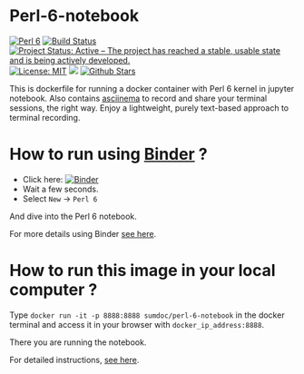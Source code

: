 # Perl-6-notebook

[![Perl 6](https://img.shields.io/badge/Perl%206-2018.01-blue.svg)](https://rakudo.perl6.org/downloads/star/)
[![Build Status](https://img.shields.io/travis/sumandoc/Perl-6-notebook.svg?label=Travis-CI)](https://travis-ci.org/sumandoc/Perl-6-notebook)
[![Project Status: Active – The project has reached a stable, usable state and is being actively developed.](http://www.repostatus.org/badges/latest/active.svg)](http://www.repostatus.org/#active)
[![License: MIT](https://img.shields.io/badge/License-MIT-yellow.svg)](https://opensource.org/licenses/MIT)
[![](https://images.microbadger.com/badges/image/sumdoc/perl-6-notebook.svg)](https://microbadger.com/images/sumdoc/perl-6-notebook "Get your own image badge on microbadger.com")
[![Github Stars](https://img.shields.io/github/stars/sumandoc/Perl-6-notebook.svg?style=social&label=Github)](https://github.com/sumandoc/Perl-6-notebook)


This is dockerfile for running a docker container with Perl 6 kernel in jupyter notebook. Also contains [asciinema](https://asciinema.org/) to record and share your terminal sessions, the right way. Enjoy a lightweight, purely text-based approach to terminal recording.


# How to run using [Binder](https://mybinder.org/) ?


+ Click here: [![Binder](https://mybinder.org/badge.svg)](https://mybinder.org/v2/gh/sumandoc/Perl-6-notebook/master)
+ Wait a few seconds.
+ Select `New` -> `Perl 6`

And dive into the Perl 6 notebook.

For more details using Binder [see here](https://sumdoc.wordpress.com/2018/01/04/using-perl-6-notebooks-in-binder/).

# How to run this image in your local computer ?

Type `docker run -it -p 8888:8888 sumdoc/perl-6-notebook` in the docker terminal and access it in your browser with
`docker_ip_address:8888`.

There you are running the notebook.

For detailed instructions, [see here](https://sumdoc.wordpress.com/2017/09/06/how-to-run-perl-6-notebook/).

